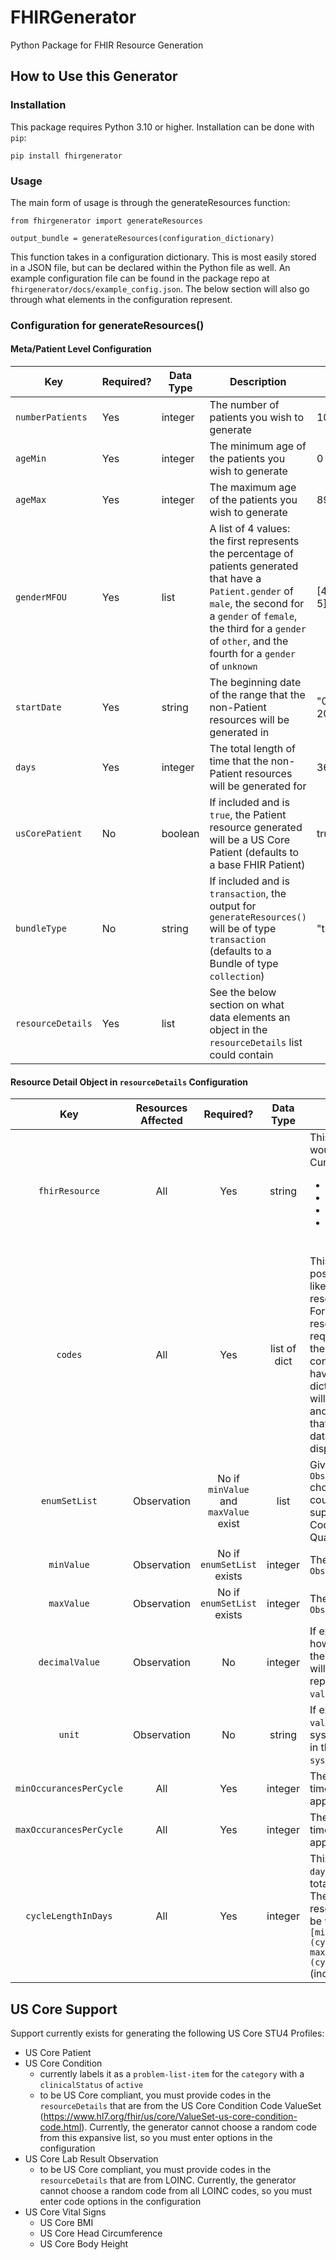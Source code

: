 # FHIRGenerator

Python Package for FHIR Resource Generation

## How to Use this Generator

### Installation

This package requires Python 3.10 or higher. Installation can be done with `pip`:

```
pip install fhirgenerator
```

### Usage

The main form of usage is through the generateResources function:

```
from fhirgenerator import generateResources

output_bundle = generateResources(configuration_dictionary)
```

This function takes in a configuration dictionary. This is most easily stored in a JSON file, but can be declared within the Python file as well. An example configuration file can be found in the package repo at `fhirgenerator/docs/example_config.json`. The below section will also go through what elements in the configuration represent.

### Configuration for generateResources()

#### Meta/Patient Level Configuration

| Key               | Required? | Data Type | Description                                                                                                                                                                                                                                   | Example        |
|-------------------|-----------|-----------|-----------------------------------------------------------------------------------------------------------------------------------------------------------------------------------------------------------------------------------------------|-----------------
| `numberPatients`  | Yes       | integer   | The number of patients you wish to generate                                                                                                                                                                                                   | 10             |
| `ageMin`          | Yes       | integer   | The minimum age of the patients you wish to generate                                                                                                                                                                                          | 0              |
| `ageMax`          | Yes       | integer   | The maximum age of the patients you wish to generate                                                                                                                                                                                          | 89             |
| `genderMFOU`      | Yes       | list      | A list of 4 values: the first represents the percentage of patients generated that have a `Patient.gender` of `male`,  the second for a `gender` of `female`, the third for a `gender` of `other`, and the fourth for a `gender` of `unknown` | [47, 47, 1, 5] |
| `startDate`       | Yes       | string    | The beginning date of the range that the non-Patient resources will be generated in                                                                                                                                                           | "01-01-2022"   |
| `days`            | Yes       | integer   | The total length of time that the non-Patient resources will be generated for                                                                                                                                                                 | 365            |
| `usCorePatient`   | No        | boolean   | If included and is `true`, the Patient resource generated will be a US Core Patient (defaults to a base FHIR Patient)                                                                                                                         | true           |
| `bundleType`      | No        | string    | If included and is `transaction`, the output for `generateResources()` will be of type `transaction` (defaults to a Bundle of type `collection`)                                                                                              | "transaction"  |
| `resourceDetails` | Yes       | list      | See the below section on what data elements an object in the `resourceDetails` list could contain                                                                                                                                             |                |


#### Resource Detail Object in `resourceDetails` Configuration

| Key                     | Resources Affected     | Required?                             | Data Type    | Description                                                                                                                                                                                                                                                                                                                                                                                             | Example                                                                 |
|:-----------------------:|:----------------------:|:-------------------------------------:|:------------:|---------------------------------------------------------------------------------------------------------------------------------------------------------------------------------------------------------------------------------------------------------------------------------------------------------------------------------------------------------------------------------------------------------|-------------------------------------------------------------------------|
| `fhirResource`          | All                    | Yes                                   | string       | This describes what you would like to generate. Currently supports: <ul><li>Condition</li><li>Observation</li><li>US Core Condition</li><li>US Core Lab Result Observation</li>                                                                                                                                                                                                                         | "Observation"                                                           |
| `codes`                 | All                    | Yes                                   | list of dict | This describes what possible codes you would like to populate the resources `code` element. For currently supported resource types, this is required (but may not be in the future when  considering profiles that have a fixed `code`). The dictionaries in this object will have two keys: `system` and `code` (the same format that a FHIR Coding datatype would have, with display being optional). | [{<br />    "system": "http://loinc.org",<br />    "code": "12345-6}]   |
| `enumSetList`           | Observation            | No if `minValue` and `maxValue` exist | list         | Gives a list of possible `Observation.value[x]` choices that resources could have. Currently supported types include: CodeableConcept, Quantity, strings                                                                                                                                                                                                                                                | ["1:8", "1:16", "1:32", 1:64"]                                          |
| `minValue`              | Observation            | No if `enumSetList` exists            | integer      | The minimum value for `Observation.value[x]`                                                                                                                                                                                                                                                                                                                                                            | 1                                                                       |
| `maxValue`              | Observation            | No if `enumSetList` exists            | integer      | The minimum value for `Observation.value[x]`                                                                                                                                                                                                                                                                                                                                                            | 7                                                                       |
| `decimalValue`          | Observation            | No                                    | integer      | If exists, will determine how many decimal places the `Observation.value[x]` will contain (will be represented as `valueQuantity`)                                                                                                                                                                                                                                                                      | 1                                                                       |
| `unit`                  | Observation            | No                                    | string       | If exists, will determine the `valueQuantity`'s unit, system, and code. Must be in the form of `system^code^unit`.                                                                                                                                                                                                                                                                                      | "UCUM^in^inches"                                                        |
| `minOccurancesPerCycle` | All                    | Yes                                   | integer      | The minimum number of times this resource will appear in one cycle                                                                                                                                                                                                                                                                                                                                      | 2                                                                       |
| `maxOccurancesPerCycle` | All                    | Yes                                   | integer      | The maximum number of times this resource will appear in one cycle                                                                                                                                                                                                                                                                                                                                      | 3                                                                       |
| `cycleLengthInDays`     | All                    | Yes                                   | integer      | This value divided by the `days` value will give you the total number of cycles. The total number of resources could therefore be within `[minOccurancesPerCycle * (cycleLengthInDays/days), maxOccurancesPerCycle * (cycleLengthInDays/days)]` (inclusive)                                                                                                                                             | 365                                                                     |


## US Core Support

Support currently exists for generating the following US Core STU4 Profiles:

* US Core Patient
* US Core Condition
    * currently labels it as a `problem-list-item` for the `category` with a `clinicalStatus` of `active`
    * to be US Core compliant, you must provide codes in the `resourceDetails` that are from the US Core Condition Code ValueSet (https://www.hl7.org/fhir/us/core/ValueSet-us-core-condition-code.html). Currently, the generator cannot choose a random code from this expansive list, so you must enter options in the configuration
* US Core Lab Result Observation
    * to be US Core compliant, you must provide codes in the `resourceDetails` that are from LOINC. Currently, the generator cannot choose a random code from all LOINC codes, so you must enter code options in the configuration
* US Core Vital Signs
    * US Core BMI
    * US Core Head Circumference
    * US Core Body Height